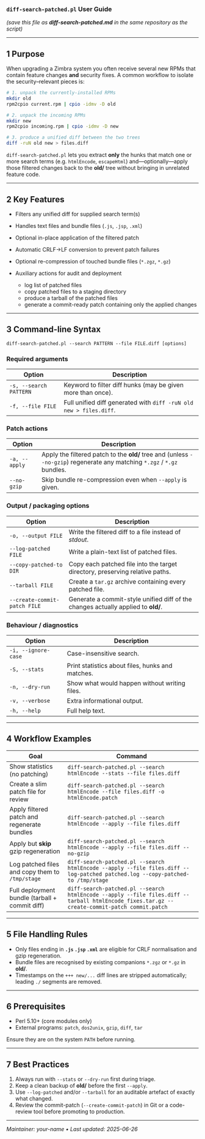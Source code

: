 ### `diff-search-patched.pl` User Guide

*(save this file as **diff-search-patched.md** in the same repository as the script)*

---

## 1  Purpose

When upgrading a Zimbra system you often receive several new RPMs that contain feature changes **and** security fixes.
A common workflow to isolate the security–relevant pieces is:

```bash
# 1. unpack the currently-installed RPMs
mkdir old
rpm2cpio current.rpm | cpio -idmv -D old

# 2. unpack the incoming RPMs
mkdir new
rpm2cpio incoming.rpm | cpio -idmv -D new

# 3. produce a unified diff between the two trees
diff -ruN old new > files.diff
```

`diff-search-patched.pl` lets you extract **only** the hunks that match one or more search terms (e.g. `htmlEncode`, `escapeHtml`) and—optionally—apply those filtered changes back to the **old/** tree without bringing in unrelated feature code.

---

## 2  Key Features

* Filters any unified diff for supplied search term(s)
* Handles text files and bundle files (`.js`, `.jsp`, `.xml`)
* Optional in-place application of the filtered patch
* Automatic CRLF→LF conversion to prevent patch failures
* Optional re-compression of touched bundle files (`*.zgz`, `*.gz`)
* Auxiliary actions for audit and deployment

  * log list of patched files
  * copy patched files to a staging directory
  * produce a tarball of the patched files
  * generate a commit-ready patch containing only the applied changes

---

## 3  Command-line Syntax

```text
diff-search-patched.pl --search PATTERN --file FILE.diff [options]
```

### Required arguments

| Option                 | Description                                                        |
| ---------------------- | ------------------------------------------------------------------ |
| `-s, --search PATTERN` | Keyword to filter diff hunks (may be given more than once).        |
| `-f, --file FILE`      | Full unified diff generated with `diff -ruN old new > files.diff`. |

### Patch actions

| Option        | Description                                                                                                              |
| ------------- | ------------------------------------------------------------------------------------------------------------------------ |
| `-a, --apply` | Apply the filtered patch to the **old/** tree and (unless `--no-gzip`) regenerate any matching `*.zgz` / `*.gz` bundles. |
| `--no-gzip`   | Skip bundle re-compression even when `--apply` is given.                                                                 |

### Output / packaging options

| Option                       | Description                                                                       |
| ---------------------------- | --------------------------------------------------------------------------------- |
| `-o, --output FILE`          | Write the filtered diff to a file instead of *stdout*.                            |
| `--log-patched FILE`         | Write a plain-text list of patched files.                                         |
| `--copy-patched-to DIR`      | Copy each patched file into the target directory, preserving relative paths.      |
| `--tarball FILE`             | Create a `tar.gz` archive containing every patched file.                          |
| `--create-commit-patch FILE` | Generate a commit-style unified diff of the changes actually applied to **old/**. |

### Behaviour / diagnostics

| Option              | Description                                      |
| ------------------- | ------------------------------------------------ |
| `-i, --ignore-case` | Case-insensitive search.                         |
| `-S, --stats`       | Print statistics about files, hunks and matches. |
| `-n, --dry-run`     | Show what would happen without writing files.    |
| `-v, --verbose`     | Extra informational output.                      |
| `-h, --help`        | Full help text.                                  |

---

## 4  Workflow Examples

| Goal                                            | Command                                                                                                                                     |
| ----------------------------------------------- | ------------------------------------------------------------------------------------------------------------------------------------------- |
| Show statistics (no patching)                   | `diff-search-patched.pl --search htmlEncode --stats --file files.diff`                                                                      |
| Create a slim patch file for review             | `diff-search-patched.pl --search htmlEncode --file files.diff -o htmlEncode.patch`                                                          |
| Apply filtered patch and regenerate bundles     | `diff-search-patched.pl --search htmlEncode --apply --file files.diff`                                                                      |
| Apply but **skip** gzip regeneration            | `diff-search-patched.pl --search htmlEncode --apply --file files.diff --no-gzip`                                                            |
| Log patched files and copy them to `/tmp/stage` | `diff-search-patched.pl --search htmlEncode --apply --file files.diff --log-patched patched.log --copy-patched-to /tmp/stage`               |
| Full deployment bundle (tarball + commit diff)  | `diff-search-patched.pl --search htmlEncode --apply --file files.diff --tarball htmlEncode_fixes.tar.gz --create-commit-patch commit.patch` |

---

## 5  File Handling Rules

* Only files ending in **`.js`  `.jsp`  `.xml`** are eligible for CRLF normalisation and gzip regeneration.
* Bundle files are recognised by existing companions `*.zgz` or `*.gz` in **old/**.
* Timestamps on the `+++ new/...` diff lines are stripped automatically; leading `./` segments are removed.

---

## 6  Prerequisites

* Perl 5.10+ (core modules only)
* External programs: `patch`, `dos2unix`, `gzip`, `diff`, `tar`

Ensure they are on the system `PATH` before running.

---

## 7  Best Practices

1. Always run with `--stats` or `--dry-run` first during triage.
2. Keep a clean backup of **old/** before the first `--apply`.
3. Use `--log-patched` and/or `--tarball` for an auditable artefact of exactly what changed.
4. Review the commit-patch (`--create-commit-patch`) in Git or a code-review tool before promoting to production.

---

*Maintainer: your-name • Last updated: 2025-06-26*

